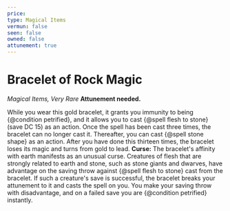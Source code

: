 ```yaml
---
price: 
type: Magical Items
vermun: false
seen: false
owned: false
attunement: true
---
```

# Bracelet of Rock Magic

*Magical Items, Very Rare* **Attunement needed.**

While you wear this gold bracelet, it grants you immunity to being {@condition petrified}, and it allows you to cast {@spell flesh to stone} (save DC 15) as an action. Once the spell has been cast three times, the bracelet can no longer cast it. Thereafter, you can cast {@spell stone shape} as an action. After you have done this thirteen times, the bracelet loses its magic and turns from gold to lead. **Curse:** The bracelet's affinity with earth manifests as an unusual curse. Creatures of flesh that are strongly related to earth and stone, such as stone giants and dwarves, have advantage on the saving throw against {@spell flesh to stone} cast from the bracelet. If such a creature's save is successful, the bracelet breaks your attunement to it and casts the spell on you. You make your saving throw with disadvantage, and on a failed save you are {@condition petrified} instantly.